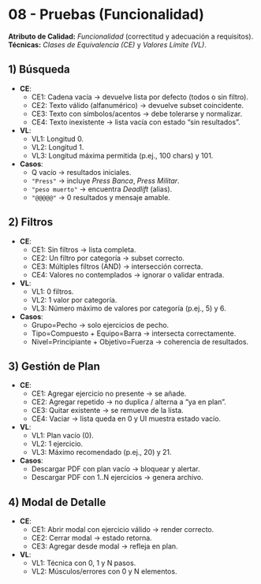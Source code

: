 # 08 - Pruebas (Funcionalidad)

**Atributo de Calidad:** *Funcionalidad* (correctitud y adecuación a requisitos).  
**Técnicas:** *Clases de Equivalencia (CE)* y *Valores Límite (VL)*.

## 1) Búsqueda
- **CE**:
  - CE1: Cadena vacía → devuelve lista por defecto (todos o sin filtro).
  - CE2: Texto válido (alfanumérico) → devuelve subset coincidente.
  - CE3: Texto con símbolos/acentos → debe tolerarse y normalizar.
  - CE4: Texto inexistente → lista vacía con estado “sin resultados”.
- **VL**:
  - VL1: Longitud 0.
  - VL2: Longitud 1.
  - VL3: Longitud máxima permitida (p.ej., 100 chars) y 101.
- **Casos**:
  - Q vacío → resultados iniciales.
  - `"Press"` → incluye *Press Banca*, *Press Militar*.
  - `"peso muerto"` → encuentra *Deadlift* (alias).
  - `"@@@@@"` → 0 resultados y mensaje amable.

## 2) Filtros
- **CE**:
  - CE1: Sin filtros → lista completa.
  - CE2: Un filtro por categoría → subset correcto.
  - CE3: Múltiples filtros (AND) → intersección correcta.
  - CE4: Valores no contemplados → ignorar o validar entrada.
- **VL**:
  - VL1: 0 filtros.
  - VL2: 1 valor por categoría.
  - VL3: Número máximo de valores por categoría (p.ej., 5) y 6.
- **Casos**:
  - Grupo=Pecho → solo ejercicios de pecho.
  - Tipo=Compuesto + Equipo=Barra → intersecta correctamente.
  - Nivel=Principiante + Objetivo=Fuerza → coherencia de resultados.

## 3) Gestión de Plan
- **CE**:
  - CE1: Agregar ejercicio no presente → se añade.
  - CE2: Agregar repetido → no duplica / alterna a “ya en plan”.
  - CE3: Quitar existente → se remueve de la lista.
  - CE4: Vaciar → lista queda en 0 y UI muestra estado vacío.
- **VL**:
  - VL1: Plan vacío (0).
  - VL2: 1 ejercicio.
  - VL3: Máximo recomendado (p.ej., 20) y 21.
- **Casos**:
  - Descargar PDF con plan vacío → bloquear y alertar.
  - Descargar PDF con 1..N ejercicios → genera archivo.

## 4) Modal de Detalle
- **CE**:
  - CE1: Abrir modal con ejercicio válido → render correcto.
  - CE2: Cerrar modal → estado retorna.
  - CE3: Agregar desde modal → refleja en plan.
- **VL**:
  - VL1: Técnica con 0, 1 y N pasos.
  - VL2: Músculos/errores con 0 y N elementos.
